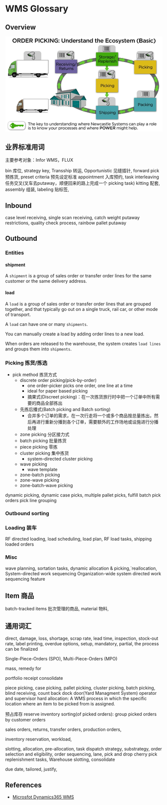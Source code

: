 # WMS Glossary

## Overview

![](assets/img/picking-ecosystem.webp)

## 业界标准用词

主要参考对象：Infor WMS，FLUX

bin 库位, strategy key, Transship 转运, Opportunistic 见缝插针, forward pick 预拣货, preset criteria 预先设定标准
appointment 入库预约, task interleaving 任务交叉(叉车去putaway，顺便回来的路上完成一个 picking task)
kitting 配套, assembly 组装, labeling 贴标签,

## Inbound

case level receiving,  single scan receiving, catch weight
putaway restrictions, quality check process, rainbow pallet putaway

## Outbound

### Entities

#### shipment

A `shipment` is a group of sales order or transfer order lines for the same customer or the same delivery address.

#### load

A `load` is a group of sales order or transfer order lines that are grouped together, and that typically go out on a single truck, rail car, or other mode of transport. 

A `load` can have one or many `shipments`. 

You can manually create a load by adding order lines to a new load. 

When orders are released to the warehouse, the system creates `load lines` and groups them into `shipments`.

### Picking 拣货/拣选

- pick method 拣货方式
   - discrete order picking(pick-by-order)
      - one order-picker picks one order, one line at a time
      - ideal for paper based picking
      - 摘果式(Discreet picking)：在一次拣货旅行时中把一个订单中所有需要的商品全部拣出
   - 先拣后播式(Batch picking and Batch sorting)
      - 合并多个订单的需求，在一次行走将一个或多个商品按总量拣出，然后再进行重新分播到各个订单，需要额外的工作场地或设施进行分播处理
   - zone picking 分区接力式
   - batch picking 批量拣货
   - piece picking 零拣
   - cluster picking 集中拣货
      - system-directed cluster picking
   - wave picking
      - wave template
   - zone-batch picking
   - zone-wave picking
   - zone-batch-wave picking

dynamic picking, dynamic case picks, multiple pallet picks, fulfill batch pick orders
pick line grouping

### Outbound sorting


### Loading 装车

RF directed loading, load scheduling, load plan, RF load tasks, shipping loaded orders

### Misc

wave planning, sortation tasks, dynamic allocation & picking,`reallocation, System-directed work sequencing
Organization-wide system directed work sequencing feature

## Item 商品

batch-tracked items 批次管理的商品, material 物料,

## 通用词汇

direct, damage, loss, shortage, scrap rate, lead time, inspection, stock-out rate, label printing, overdue
options, setup, mandatory, partial, the process can be finalized

Single-Piece-Orders (SPO), Multi-Piece-Orders (MPO) 

mass, remedy for

portfolio receipt consolidate

piece picking, case picking, pallet picking, cluster picking, batch picking, 
blind receiving, count back
dock door(Yard Managment System)
operator and supervisor
hard allocation: A WMS process in which the specific location where an item to be picked from is assigned.

预占库存 reserve inventory
sorting(of picked orders): group picked orders by customer orders

sales orders, returns, transfer orders, production orders, 

inventory reservation, workload, 

slotting, allocation, pre-allocation, task dispatch strategy, substrategy, order selection and eligibility, order sequencing, lane, pick and drop
cherry pick replenishment tasks, Warehouse slotting, consolidate

due date, tailored, justify,

## References

- [Microsfot Dynamics365 WMS](https://docs.microsoft.com/en-us/dynamics365/supply-chain/warehousing/warehouse-management-overview)
